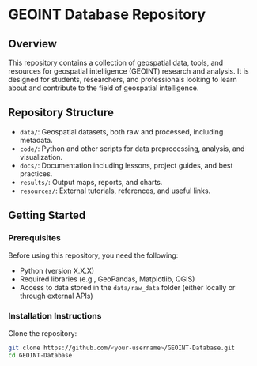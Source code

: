 # GEOINT Database Repository

## Overview
This repository contains a collection of geospatial data, tools, and resources for geospatial intelligence (GEOINT) research and analysis. It is designed for students, researchers, and professionals looking to learn about and contribute to the field of geospatial intelligence.

## Repository Structure
- `data/`: Geospatial datasets, both raw and processed, including metadata.
- `code/`: Python and other scripts for data preprocessing, analysis, and visualization.
- `docs/`: Documentation including lessons, project guides, and best practices.
- `results/`: Output maps, reports, and charts.
- `resources/`: External tutorials, references, and useful links.

## Getting Started

### Prerequisites
Before using this repository, you need the following:
- Python (version X.X.X)
- Required libraries (e.g., GeoPandas, Matplotlib, QGIS)
- Access to data stored in the `data/raw_data` folder (either locally or through external APIs)

### Installation Instructions
Clone the repository:
```bash
git clone https://github.com/<your-username>/GEOINT-Database.git
cd GEOINT-Database
